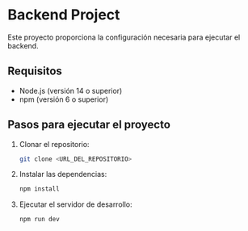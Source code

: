 # Backend Project

Este proyecto proporciona la configuración necesaria para ejecutar el backend.

## Requisitos

- Node.js (versión 14 o superior)
- npm (versión 6 o superior)

## Pasos para ejecutar el proyecto

1. Clonar el repositorio:
    ```bash
    git clone <URL_DEL_REPOSITORIO>
    ```

2. Instalar las dependencias:
    ```bash
    npm install
    ```

3. Ejecutar el servidor de desarrollo:
    ```bash
    npm run dev
    ```